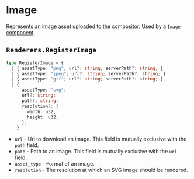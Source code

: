 # Image

Represents an image asset uploaded to the compositor. Used by a [`Image` component](../components/Image).

## `Renderers.RegisterImage`

```typescript
type RegisterImage = {
  | { assetType: "png"; url?: string; serverPath?: string; }
  | { assetType: "jpeg"; url?: string; serverPath?: string; }
  | { assetType: "gif"; url?: string; serverPath?: string; }
  | { 
      assetType: "svg";
      url?: string;
      path?: string;
      resolution?: {
        width: u32,
        height: u32,
      };
    }
```

- `url` - Url to download an image. This field is mutually exclusive with the `path` field.
- `path` - Path to an image. This field is mutually exclusive with the `url` field.
- `asset_type` - Format of an image.
- `resolution` - The resolution at which an SVG image should be rendered.
